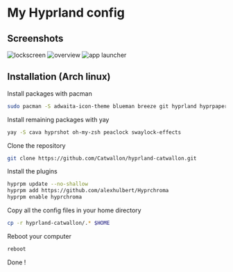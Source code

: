 
# My Hyprland config

## Screenshots

![lockscreen](https://raw.github.com/Catwallon/hyprland-catwallon/master/screenshots/1.png)
![overview](https://raw.github.com/Catwallon/hyprland-catwallon/master/screenshots/2.png)
![app launcher](https://raw.github.com/Catwallon/hyprland-catwallon/master/screenshots/3.png)

## Installation (Arch linux)

Install packages with pacman
```bash
sudo pacman -S adwaita-icon-theme blueman breeze git hyprland hyprpaper imv kitty mpv neofetch noto-fonts-emoji qt5ct qt6ct swayidle thunar waybar wofi zsh
```
Install remaining packages with yay
```bash
yay -S cava hyprshot oh-my-zsh peaclock swaylock-effects
```
Clone the repository
```bash
git clone https://github.com/Catwallon/hyprland-catwallon.git
```
Install the plugins
```bash
hyprpm update --no-shallow
hyprpm add https://github.com/alexhulbert/Hyprchroma
hyprpm enable hyprchroma
```
Copy all the config files in your home directory
```bash
cp -r hyprland-catwallon/.* $HOME
```
Reboot your computer
```bash
reboot
```
Done !
